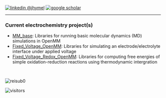 <div align="left"> 
  <p><a href="https://www.linkedin.com/in/john-hymel-4a2137191/"><img alt="linkedin @jhymel" align="center" src="https://img.shields.io/badge/LinkedIn-JHYMEL-blue?logo=linkedin&style=plastic" /></a>
    <a href="https://scholar.google.com/citations?hl=en&user=v5HhVP0AAAAJ"><img alt="google scholar" align="center" src="https://img.shields.io/badge/Google_Scholar-JHYMEL-blue?logo=google-scholare&style=plastic" /></a>
    </p> 
</div>

---

### Current electrochemistry project(s)
* [MM_base](https://github.com/jhymel/MM_base/): Libraries for running basic molecular dynamics (MD) simulations in OpenMM
* [Fixed_Voltage_OpenMM](https://github.com/jhymel/Fixed_Voltage_OpenMM): Libraries for simulating an electrode/electrolyte interface under applied voltage
* [Fixed_Voltage_Redox_OpenMM](https://github.com/jhymel/Fixed_Voltage_Redox_OpenMM): Libraries for computing free energies of simple oxidation-reduction reactions using thermodynamic intergration

<br/>
<p align="left">
  <img src="https://github-readme-stats.vercel.app/api?username=jhymel&show_icons=true&count_private=true&hide_border=true&custom_title=My%20Github%20Stats " alt="reisub0" /> </p>
  



![visitors](https://visitor-badge.glitch.me/badge?page_id=jhymel.jhymel) 
